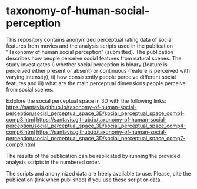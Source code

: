 # taxonomy-of-human-social-perception
This repository contains anonymized perceptual rating data of social features from movies and the analysis scripts used in the publication "Taxonomy of human social perception" (submitted). The publication describes how people perceive social features from natural scenes. The study investigates i) whether social perception is binary (feature is perceived either present or absent) or continuous (feature is perceived with varying intensity), ii) how consistently people perceive different social features and iii) what are the main perceptual dimensions people perceive from social scenes.

Exlplore the social perceptual space in 3D with the following links:
https://santavis.github.io/taxonomy-of-human-social-perception/social_perceptual_space_3D/social_perceptual_space_comp1-comp3.html
https://santavis.github.io/taxonomy-of-human-social-perception/social_perceptual_space_3D/social_perceptual_space_comp4-comp6.html
https://santavis.github.io/taxonomy-of-human-social-perception/social_perceptual_space_3D/social_perceptual_space_comp7-comp9.html

The results of the publication can be replicated by running the provided analysis scripts in the numbered order.

The scripts and anonymized data are freely available to use. Please, cite the publication (link when published) if you use these script or data.
